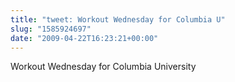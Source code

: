 ```yaml
---
title: "tweet: Workout Wednesday for Columbia U"
slug: "1585924697"
date: "2009-04-22T16:23:21+00:00"
---
```

Workout Wednesday for Columbia University